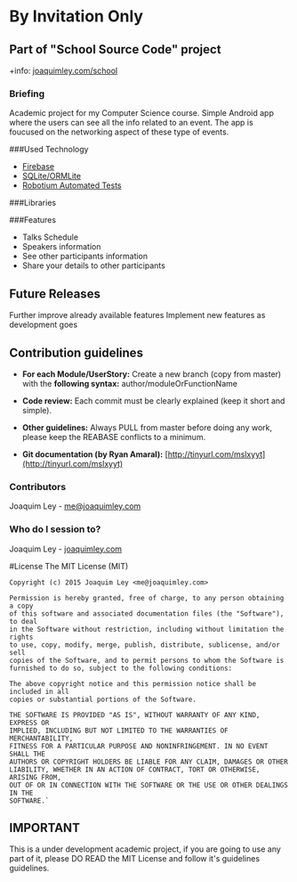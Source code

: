 # By Invitation Only

## Part of "**School Source Code**" project
+info: [joaquimley.com/school](http://www.joaquimley.com/school)

### Briefing
Academic project for my Computer Science course. Simple Android app where the users can see all the info related to an event. The app is foucused on the networking aspect of these type of events.

###Used Technology
* [Firebase](https://www.firebase.com/)
* [SQLite/ORMLite](http://ormlite.com/)
* [Robotium Automated Tests](https://code.google.com/p/robotium/)

###Libraries

###Features
* Talks Schedule
* Speakers information
* See other participants information
* Share your details to other participants


Future Releases
-----------------------

Further improve already available features
Implement new features as development goes

Contribution guidelines
-----------------------

* **For each Module/UserStory:**
  Create a new branch (copy from master) with the **following syntax:** author/moduleOrFunctionName

* **Code review:**
  Each commit must be clearly explained (keep it short and simple).

* **Other guidelines:**
  Always PULL from master before doing any work, please keep the REABASE conflicts to a minimum.
* **Git documentation (by Ryan Amaral):** [http://tinyurl.com/mslxyyt](http://tinyurl.com/mslxyyt)


### Contributors ###

Joaquim Ley - <me@joaquimley.com>

### Who do I session to? ###

Joaquim Ley - [joaquimley.com](http://www.joaquimley.com)

#License
    The MIT License (MIT)

    Copyright (c) 2015 Joaquim Ley <me@joaquimley.com>

    Permission is hereby granted, free of charge, to any person obtaining a copy
    of this software and associated documentation files (the "Software"), to deal
    in the Software without restriction, including without limitation the rights
    to use, copy, modify, merge, publish, distribute, sublicense, and/or sell
    copies of the Software, and to permit persons to whom the Software is
    furnished to do so, subject to the following conditions:

    The above copyright notice and this permission notice shall be included in all
    copies or substantial portions of the Software.

    THE SOFTWARE IS PROVIDED "AS IS", WITHOUT WARRANTY OF ANY KIND, EXPRESS OR
    IMPLIED, INCLUDING BUT NOT LIMITED TO THE WARRANTIES OF MERCHANTABILITY,
    FITNESS FOR A PARTICULAR PURPOSE AND NONINFRINGEMENT. IN NO EVENT SHALL THE
    AUTHORS OR COPYRIGHT HOLDERS BE LIABLE FOR ANY CLAIM, DAMAGES OR OTHER
    LIABILITY, WHETHER IN AN ACTION OF CONTRACT, TORT OR OTHERWISE, ARISING FROM,
    OUT OF OR IN CONNECTION WITH THE SOFTWARE OR THE USE OR OTHER DEALINGS IN THE
    SOFTWARE.`

## IMPORTANT
This is a under development academic project, if you are going to use any part of it, please DO READ the MIT License and follow it's guidelines guidelines.
